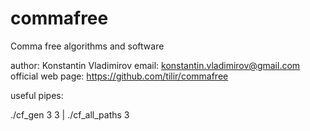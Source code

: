 # commafree
Comma free algorithms and software

author: Konstantin Vladimirov
email: konstantin.vladimirov@gmail.com
official web page: https://github.com/tilir/commafree

useful pipes:

./cf_gen 3 3 | ./cf_all_paths 3
